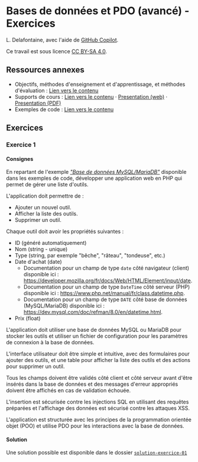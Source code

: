 # Bases de données et PDO (avancé) - Exercices

L. Delafontaine, avec l'aide de
[GitHub Copilot](https://github.com/features/copilot).

Ce travail est sous licence [CC BY-SA 4.0][licence].

## Ressources annexes

- Objectifs, méthodes d'enseignement et d'apprentissage, et méthodes
  d'évaluation : [Lien vers le contenu](..)
- Supports de cours : [Lien vers le contenu](../01-supports-de-cours/README.md)
  ·
  [Presentation (web)](https://heig-vd-progserv-course.github.io/heig-vd-progserv2-course/02.01-bases-de-donnees-et-pdo-avance/01-supports-de-cours/index.html)
  ·
  [Presentation (PDF)](https://heig-vd-progserv-course.github.io/heig-vd-progserv2-course/02.01-bases-de-donnees-et-pdo-avance/01-supports-de-cours/02.01-bases-de-donnees-et-pdo-avance-presentation.pdf)
- Exemples de code : [Lien vers le contenu](../02-exemples-de-code/)

## Exercices

### Exercice 1

#### Consignes

En repartant de l'exemple
[_"Base de données MySQL/MariaDB"_](../02-exemples-de-code/02-base-de-donnees-mysql-mariadb/)
disponible dans les exemples de code, développer une application web en PHP qui
permet de gérer une liste d'outils.

L'application doit permettre de :

- Ajouter un nouvel outil.
- Afficher la liste des outils.
- Supprimer un outil.

Chaque outil doit avoir les propriétés suivantes :

- ID (généré automatiquement)
- Nom (string - unique)
- Type (string, par exemple "bêche", "râteau", "tondeuse", etc.)
- Date d'achat (date)
  - Documentation pour un champ de type `date` côté navigateur (client)
    disponible ici :
    <https://developer.mozilla.org/fr/docs/Web/HTML/Element/input/date>.
  - Documentation pour un champ de type `DateTime` côté serveur (PHP) disponible
    ici : <https://www.php.net/manual/fr/class.datetime.php>.
  - Documentation pour un champ de type `DATE` côté base de données
    (MySQL/MariaDB) disponible ici :
    <https://dev.mysql.com/doc/refman/8.0/en/datetime.html>.
- Prix (float)

L'application doit utiliser une base de données MySQL ou MariaDB pour stocker
les outils et utiliser un fichier de configuration pour les paramètres de
connexion à la base de données.

L'interface utilisateur doit être simple et intuitive, avec des formulaires pour
ajouter des outils, et une table pour afficher la liste des outils et des
actions pour supprimer un outil.

Tous les champs doivent être validés côté client et côté serveur avant d'être
insérés dans la base de données et des messages d'erreur appropriés doivent être
affichés en cas de validation échouée.

L'insertion est sécurisée contre les injections SQL en utilisant des requêtes
préparées et l'affichage des données est sécurisé contre les attaques XSS.

L'application est structurée avec les principes de la programmation orientée
objet (POO) et utilise PDO pour les interactions avec la base de données.

#### Solution

Une solution possible est disponible dans le dossier
[`solution-exercice-01`](./solution-exercice-01/)

[licence]:
	https://github.com/heig-vd-progserv-course/heig-vd-progserv2-course/blob/main/LICENSE.md
